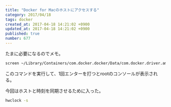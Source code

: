 ```yaml
---
title: "Docker for Macのホストにアクセスする"
category: 2017/04/18
tags: docker
created_at: 2017-04-18 14:21:02 +0900
updated_at: 2017-04-18 14:21:02 +0900
published: true
number: 677
---
```


たまに必要になるのでメモ。

```bash
screen ~/Library/Containers/com.docker.docker/Data/com.docker.driver.amd64-linux/tty
```

このコマンドを実行して、1回エンターを打つとrootのコンソールが表示される。

今回はホストと時刻を同期させるために入った。

```bash
hwclock -s
```
